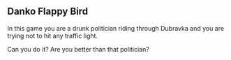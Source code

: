 ## Danko Flappy Bird

In this game you are a drunk politician riding through Dubravka and you are trying not to hit any traffic light. 

Can you do it?
Are you better than that politician?
